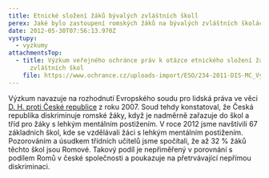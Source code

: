 ```yaml
---
title: Etnické složení žáků bývalých zvláštních školl
perex: Jaké bylo zastoupení romských žáků na bývalých zvláštních školách v roce 2012
date: 2012-05-30T07:56:13.970Z
vystupy:
  - vyzkumy
attachmentsTop:
  - title: Výzkum veřejného ochránce práv k otázce etnického složení žáků bývalých
      zvláštních škol
    file: https://www.ochrance.cz/uploads-import/ESO/234-2011-DIS-MC_Vyzkumna_zprava.pdf
---
```

<p>Výzkum navazuje na rozhodnutí Evropského soudu pro lidská práva ve věci 
<a href="https://hudoc.echr.coe.int/eng?i=001-160352">D. H. proti České republice</a> z&nbsp;roku 2007. Soud tehdy konstatoval, že Česká republika diskriminuje romské žáky, když je nadměrně zařazuje do škol a tříd pro žáky s&nbsp;lehkým mentálním postižením. V&nbsp;roce 2012 jsme navštívili 67 základních škol, kde se vzdělávali žáci s&nbsp;lehkým mentálním postižením. Pozorováním a úsudkem třídních učitelů jsme spočítali, že až 32 % žáků těchto škol jsou Romové. Takový podíl je nepřiměřený v porovnání s podílem Romů v české společnosti a poukazuje na přetrvávající nepřímou diskriminaci.</p>
